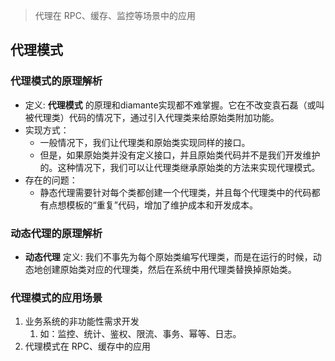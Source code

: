 > 代理在 RPC、缓存、监控等场景中的应用

## 代理模式
### 代理模式的原理解析
- 定义: **代理模式** 的原理和diamante实现都不难掌握。它在不改变袁石磊（或叫被代理类）代码的情况下，通过引入代理类来给原始类附加功能。
- 实现方式：
  - 一般情况下，我们让代理类和原始类实现同样的接口。
  - 但是，如果原始类并没有定义接口，并且原始类代码并不是我们开发维护的。这种情况下，我们可以让代理类继承原始类的方法来实现代理模式。
- 存在的问题：
  - 静态代理需要针对每个类都创建一个代理类，并且每个代理类中的代码都有点想模板的“重复”代码，增加了维护成本和开发成本。

### 动态代理的原理解析
- **动态代理** 定义: 我们不事先为每个原始类编写代理类，而是在运行的时候，动态地创建原始类对应的代理类，然后在系统中用代理类替换掉原始类。

### 代理模式的应用场景
1. 业务系统的非功能性需求开发
   1. 如：监控、统计、鉴权、限流、事务、幂等、日志。
2. 代理模式在 RPC、缓存中的应用